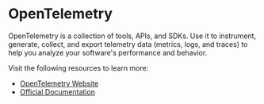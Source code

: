 # OpenTelemetry

OpenTelemetry is a collection of tools, APIs, and SDKs. Use it to instrument, generate, collect, and export telemetry data (metrics, logs, and traces) to help you analyze your software's performance and behavior.

Visit the following resources to learn more:

- [OpenTelemetry Website](https://opentelemetry.io/)
- [Official Documentation](https://opentelemetry.io/docs/)
